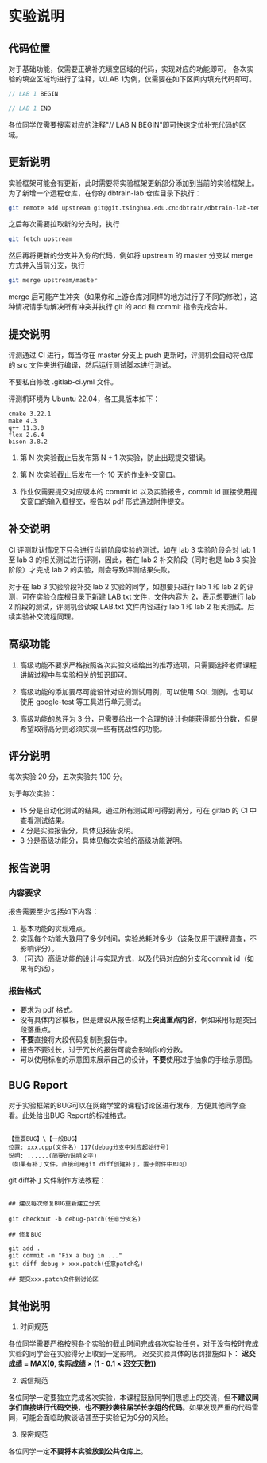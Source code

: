 # 实验说明

## 代码位置

对于基础功能，仅需要正确补充填空区域的代码，实现对应的功能即可。
各次实验的填空区域均进行了注释，以LAB 1为例，仅需要在如下区间内填充代码即可。
```c++
// LAB 1 BEGIN

// LAB 1 END

```
各位同学仅需要搜索对应的注释"// LAB N BEGIN"即可快速定位补充代码的区域。

## 更新说明

实验框架可能会有更新，此时需要将实验框架更新部分添加到当前的实验框架上。为了新增一个远程仓库，在你的 dbtrain-lab 仓库目录下执行：

```bash
git remote add upstream git@git.tsinghua.edu.cn:dbtrain/dbtrain-lab-template.git
```

之后每次需要拉取新的分支时，执行

```bash
git fetch upstream
```

然后再将更新的分支并入你的代码，例如将 upstream 的 master 分支以 merge 方式并入当前分支，执行

```bash
git merge upstream/master
```

merge 后可能产生冲突（如果你和上游仓库对同样的地方进行了不同的修改），这种情况请手动解决所有冲突并执行 git 的 add 和 commit 指令完成合并。

## 提交说明

评测通过 CI 进行，每当你在 master 分支上 push 更新时，评测机会自动将仓库的 src 文件夹进行编译，然后运行测试脚本进行测试。

不要私自修改 .gitlab-ci.yml 文件。

评测机环境为 Ubuntu 22.04，各工具版本如下：

```
cmake 3.22.1
make 4.3
g++ 11.3.0
flex 2.6.4
bison 3.8.2
```

1. 第 N 次实验截止后发布第 N + 1 次实验，防止出现提交错误。

2. 第 N 次实验截止后发布一个 10 天的作业补交窗口。

3. 作业仅需要提交对应版本的 commit id 以及实验报告，commit id 直接使用提交窗口的输入框提交，报告以 pdf 形式通过附件提交。

## 补交说明

CI 评测默认情况下只会进行当前阶段实验的测试，如在 lab 3 实验阶段会对 lab 1 至 lab 3 的相关测试进行评测，因此，若在 lab 2 补交阶段（同时也是 lab 3 实验阶段）才完成 lab 2 的实验，则会导致评测结果失败。

对于在 lab 3 实验阶段补交 lab 2 实验的同学，如想要只进行 lab 1 和 lab 2 的评测，可在实验仓库根目录下新建 LAB.txt 文件，文件内容为 2，表示想要进行 lab 2 阶段的测试，评测机会读取 LAB.txt 文件内容进行 lab 1 和 lab 2 相关测试。后续实验补交流程同理。

## 高级功能

1. 高级功能不要求严格按照各次实验文档给出的推荐选项，只需要选择老师课程讲解过程中与实验相关的知识即可。

2. 高级功能的添加要尽可能设计对应的测试用例，可以使用 SQL 测例，也可以使用 google-test 等工具进行单元测试。

3. 高级功能的总评为 3 分，只需要给出一个合理的设计也能获得部分分数，但是希望取得高分则必须实现一些有挑战性的功能。

## 评分说明

每次实验 20 分，五次实验共 100 分。

对于每次实验：

* 15 分是自动化测试的结果，通过所有测试即可得到满分，可在 gitlab 的 CI 中查看测试结果。
* 2 分是实验报告分，具体见报告说明。
* 3 分是高级功能分，具体见每次实验的高级功能说明。

## 报告说明

### 内容要求

报告需要至少包括如下内容：
1. 基本功能的实现难点。
2. 实现每个功能大致用了多少时间，实验总耗时多少（该条仅用于课程调查，不影响评分）。
3. （可选）高级功能的设计与实现方式，以及代码对应的分支和commit id（如果有的话）。

### 报告格式

* 要求为 pdf 格式。
* 没有具体内容模板，但是建议从报告结构上**突出重点内容**，例如采用标题突出段落重点。
* **不要**直接将大段代码复制到报告中。
* 报告不要过长，过于冗长的报告可能会影响你的分数。
* 可以使用标准的示意图来展示自己的设计，**不要**使用过于抽象的手绘示意图。

## BUG Report

对于实验框架的BUG可以在网络学堂的课程讨论区进行发布，方便其他同学查看。此处给出BUG Report的标准格式。

```

【重要BUG】\【一般BUG】
位置: xxx.cpp(文件名) 117(debug分支中对应起始行号)
说明: ......(简要的说明文字)
（如果有补丁文件，直接利用git diff创建补丁，置于附件中即可） 

```

git diff补丁文件制作方法教程：

```

## 建议每次修复BUG重新建立分支

git checkout -b debug-patch(任意分支名)

## 修复BUG

git add .
git commit -m "Fix a bug in ..."
git diff debug > xxx.patch(任意patch名)

## 提交xxx.patch文件到讨论区

```

## 其他说明

1. 时间规范

各位同学需要严格按照各个实验的截止时间完成各次实验任务，对于没有按时完成实验的同学会在实验得分上收到一定影响。
迟交实验具体的惩罚措施如下：
**迟交成绩 = MAX(0, 实际成绩 × (1 - 0.1 × 迟交天数))**

2. 诚信规范

各位同学一定要独立完成各次实验，本课程鼓励同学们思想上的交流，但**不建议同学们直接进行代码交换**，**也不要抄袭往届学长学姐的代码**。如果发现严重的代码雷同，可能会面临助教谈话甚至于实验记为0分的风险。

3. 保密规范

各位同学一定**不要将本实验放到公共仓库上**。
